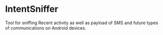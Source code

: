 IntentSniffer
=============

Tool for sniffing Recent activity as well as payload of SMS and future types of communications on Android devices.
